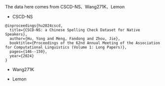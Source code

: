 The data here comes from CSCD-NS、Wang271K、Lemon

- CSCD-NS
```
@inproceedings{hu2024cscd,
  title={CSCD-NS: a Chinese Spelling Check Dataset for Native Speakers},
  author={Hu, Yong and Meng, Fandong and Zhou, Jie},
  booktitle={Proceedings of the 62nd Annual Meeting of the Association for Computational Linguistics (Volume 1: Long Papers)},
  pages={146--159},
  year={2024}
}
```

- Wang271K

- Lemon


